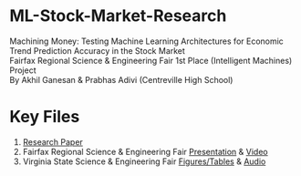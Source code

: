 # ML-Stock-Market-Research
Machining Money: Testing Machine Learning Architectures for Economic Trend Prediction Accuracy in the Stock Market \
Fairfax Regional Science & Engineering Fair 1st Place (Intelligent Machines) Project \
By Akhil Ganesan & Prabhas Adivi (Centreville High School)

# Key Files
1. [Research Paper](https://drive.google.com/file/d/1bcBTBfbVWk2KFqI0N2cKx-OmY7TRhsSf/view?usp=sharing)
2. Fairfax Regional Science & Engineering Fair [Presentation](https://drive.google.com/file/d/1zmRg-dmY9HIRBM-6xwhuehUTIei0_2R_/view?usp=sharing) & [Video](https://drive.google.com/file/d/1QWAlPZc9hfA9ENMiDdM9XZS0VEU1zF3p/view?usp=sharing)
3. Virginia State Science & Engineering Fair [Figures/Tables](https://drive.google.com/file/d/1ztm5He5ZN9JPkX36__WgfGHY3JOlDk3F/view?usp=sharing) & [Audio](https://drive.google.com/file/d/1LZ5dfRK-eIF0VPyVElYhoteqNA7iJdcb/view?usp=sharing)
